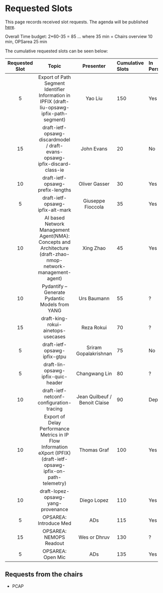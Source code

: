 # Requested Slots

This page records received slot requests. The agenda will be published [here](https://github.com/IETF-OPSAWG-WG/IETF-Meetings/blob/main/122/agenda.md).

Overall Time budget: 2*60-35 = 85 ... where 35 min = Chairs overview 10 min, OPSarea 25 min

The cumulative requested slots can be seen below:

| Requested Slot          | Topic              |  Presenter | Cumulative Slots   | In Person?   | Adopted?  | Discussed? | Granted Status|
|:-------------:|:-----------------:|:-----:|:----------------|:--------|:--------|:--------|:--------|
| 5  | Export of Path Segment Identifier Information in IPFIX (draft-liu-opsawg-ipfix-path-segment) | Yao Liu | 150  | Yes | No | Yes | - |
| 15 | draft-ietf-opsawg-discardmodel / draft-evans-opsawg-ipfix-discard-class-ie  | John Evans | 20  | No  | Yes | Yes  | Yes |
| 10 | draft-ietf-opsawg-prefix-lengths | Oliver Gasser | 30  | Yes  | Yes | Yes  | Yes |
| 5 | draft-ietf-opsawg-ipfix-alt-mark | Giuseppe Fioccola | 35  | Yes | Yes | Yes  | Yes |
| 10 | AI based Network Management Agent(NMA): Concepts and Architecture (draft-zhao-nmop-network-management-agent)  | Xing Zhao | 45  | Yes  | No | No  | |
| 10 | Pydantify – Generate Pydantic Models from YANG  | Urs Baumann | 55  | ?  | No | No  | |
| 15 | draft-king-rokui-ainetops-usecases  | Reza Rokui | 70  | ?  | No | No  | No |
| 5 | draft-ietf-opsawg-ipfix-gtpu  | Sriram Gopalakrishnan | 75  | No  | Yes | Yes  | Yes |
| 5 | draft-lin-opsawg-ipfix-quic-header  | Changwang Lin | 80  | ?  | No | No |  |
| 10 | draft-ietf-netconf-configuration-tracing  | Jean Quilbeuf / Benoit Claise | 90  | Depends   | Yes | Yes | Yes |
| 10 | Export of Delay Performance Metrics in IP Flow Information eXport (IPFIX) (draft-ietf-opsawg-ipfix-on-path-telemetry) | Thomas Graf | 100 | Yes | Yes | Yes | Yes |
| 10 |  draft-lopez-opsawg-yang-provenance | Diego Lopez | 110 | Yes | No | Yes | Yes |
| 5 | OPSAREA: Introduce Med | ADs | 115 | Yes | N/A | Yes | Yes |
| 15 | OPSAREA: NEMOPS Readout  | Wes or Dhruv | 130  | ?   | N/A | Yes | Yes |
| 5 | OPSAREA: Open Mic | ADs | 135 | Yes | N/A | Yes | Yes |

## Requests from the chairs

* PCAP
